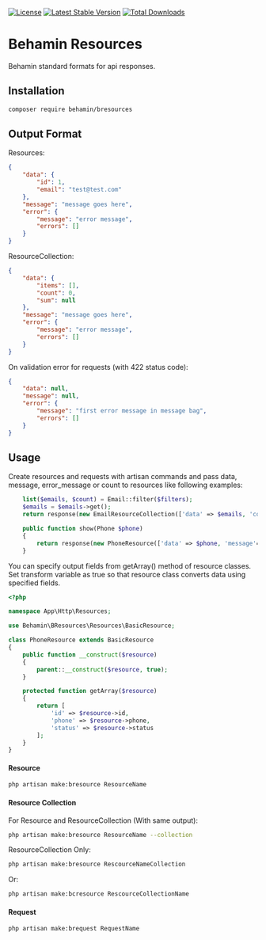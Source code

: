 [![License](https://poser.pugx.org/behamin/bresources/license)](//packagist.org/packages/behamin/bresources)
[![Latest Stable Version](https://poser.pugx.org/behamin/bresources/v)](//packagist.org/packages/behamin/bresources)
[![Total Downloads](https://poser.pugx.org/behamin/bresources/downloads)](//packagist.org/packages/behamin/bresources)

# Behamin Resources
Behamin standard formats for api responses.

## Installation
```bash
composer require behamin/bresources
```

## Output Format
Resources:
```json
{
    "data": {
        "id": 1,
        "email": "test@test.com"
    },
    "message": "message goes here",
    "error": {
        "message": "error message",
        "errors": []
    }
}
```
ResourceCollection:
```json
{
    "data": {
        "items": [],
        "count": 0,
        "sum": null
    },
    "message": "message goes here",
    "error": {
        "message": "error message",
        "errors": []
    }
}
```
On validation error for requests (with 422 status code):
```json
{
    "data": null,
    "message": null,
    "error": {
        "message": "first error message in message bag",
        "errors": []
    }
}
```

## Usage
Create resources and requests with artisan commands and pass data, message, error_message or count to resources like following examples:

```php
    list($emails, $count) = Email::filter($filters);
    $emails = $emails->get();
    return response(new EmailResourceCollection(['data' => $emails, 'count' => $count]));
```

```php
    public function show(Phone $phone)
    {
        return response(new PhoneResource(['data' => $phone, 'message'=> 'phone info.']));
    }
```
You can specify output fields from getArray() method of resource classes. Set transform variable as true so that resource class converts data using specified fields.
```php
<?php

namespace App\Http\Resources;

use Behamin\BResources\Resources\BasicResource;

class PhoneResource extends BasicResource
{
    public function __construct($resource)
    {
        parent::__construct($resource, true);
    }

    protected function getArray($resource)
    {
        return [
            'id' => $resource->id,
            'phone' => $resource->phone,
            'status' => $resource->status
        ];
    }
}

```
 
#### Resource
```bash
php artisan make:bresource ResourceName
```

#### Resource Collection
For Resource and ResourceCollection (With same output):
```bash
php artisan make:bresource ResourceName --collection
```
ResourceCollection Only:
```bash
php artisan make:bresource RescourceNameCollection
```
Or:
```bash
php artisan make:bcresource RescourceCollectionName
```
#### Request
```bash
php artisan make:brequest RequestName
```
